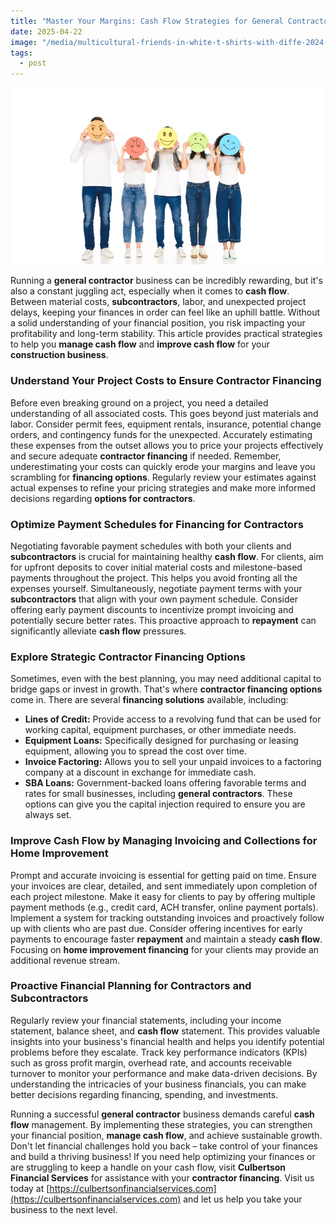 ```yaml
---
title: "Master Your Margins: Cash Flow Strategies for General Contractors"
date: 2025-04-22
image: "/media/multicultural-friends-in-white-t-shirts-with-diffe-2024-11-07-20-56-15-utc.webp"
tags:
  - post
---
```


![Master Your Margins: Cash Flow Strategies for General Contractors](/media/multicultural-friends-in-white-t-shirts-with-diffe-2024-11-07-20-56-15-utc.webp)

Running a **general contractor** business can be incredibly rewarding, but it's also a constant juggling act, especially when it comes to **cash flow**. Between material costs, **subcontractors**, labor, and unexpected project delays, keeping your finances in order can feel like an uphill battle. Without a solid understanding of your financial position, you risk impacting your profitability and long-term stability. This article provides practical strategies to help you **manage cash flow** and **improve cash flow** for your **construction business**.

### Understand Your Project Costs to Ensure Contractor Financing

Before even breaking ground on a project, you need a detailed understanding of all associated costs. This goes beyond just materials and labor. Consider permit fees, equipment rentals, insurance, potential change orders, and contingency funds for the unexpected. Accurately estimating these expenses from the outset allows you to price your projects effectively and secure adequate **contractor financing** if needed. Remember, underestimating your costs can quickly erode your margins and leave you scrambling for **financing options**. Regularly review your estimates against actual expenses to refine your pricing strategies and make more informed decisions regarding **options for contractors**.

### Optimize Payment Schedules for Financing for Contractors

Negotiating favorable payment schedules with both your clients and **subcontractors** is crucial for maintaining healthy **cash flow**. For clients, aim for upfront deposits to cover initial material costs and milestone-based payments throughout the project. This helps you avoid fronting all the expenses yourself. Simultaneously, negotiate payment terms with your **subcontractors** that align with your own payment schedule. Consider offering early payment discounts to incentivize prompt invoicing and potentially secure better rates. This proactive approach to **repayment** can significantly alleviate **cash flow** pressures.

### Explore Strategic Contractor Financing Options

Sometimes, even with the best planning, you may need additional capital to bridge gaps or invest in growth. That's where **contractor financing options** come in. There are several **financing solutions** available, including:

*   **Lines of Credit:** Provide access to a revolving fund that can be used for working capital, equipment purchases, or other immediate needs.
*   **Equipment Loans:** Specifically designed for purchasing or leasing equipment, allowing you to spread the cost over time.
*   **Invoice Factoring:** Allows you to sell your unpaid invoices to a factoring company at a discount in exchange for immediate cash.
*   **SBA Loans:** Government-backed loans offering favorable terms and rates for small businesses, including **general contractors**.
    These options can give you the capital injection required to ensure you are always set.

### Improve Cash Flow by Managing Invoicing and Collections for Home Improvement

Prompt and accurate invoicing is essential for getting paid on time. Ensure your invoices are clear, detailed, and sent immediately upon completion of each project milestone. Make it easy for clients to pay by offering multiple payment methods (e.g., credit card, ACH transfer, online payment portals). Implement a system for tracking outstanding invoices and proactively follow up with clients who are past due. Consider offering incentives for early payments to encourage faster **repayment** and maintain a steady **cash flow**. Focusing on **home improvement financing** for your clients may provide an additional revenue stream.

### Proactive Financial Planning for Contractors and Subcontractors

Regularly review your financial statements, including your income statement, balance sheet, and **cash flow** statement. This provides valuable insights into your business's financial health and helps you identify potential problems before they escalate. Track key performance indicators (KPIs) such as gross profit margin, overhead rate, and accounts receivable turnover to monitor your performance and make data-driven decisions. By understanding the intricacies of your business financials, you can make better decisions regarding financing, spending, and investments.

Running a successful **general contractor** business demands careful **cash flow** management. By implementing these strategies, you can strengthen your financial position, **manage cash flow**, and achieve sustainable growth. Don't let financial challenges hold you back – take control of your finances and build a thriving business!
If you need help optimizing your finances or are struggling to keep a handle on your cash flow, visit **Culbertson Financial Services** for assistance with your **contractor financing**. Visit us today at [https://culbertsonfinancialservices.com](https://culbertsonfinancialservices.com) and let us help you take your business to the next level.
